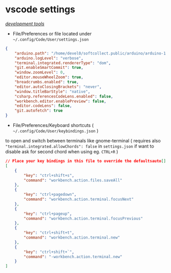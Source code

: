 # vscode settings

*[development tools](../README.md#development-tools)*

- File/Preferences or file located under `~/.config/Code/User/settings.json`

```json
{
    "arduino.path": "/home/devel0/softcollect.public/arduino/arduino-1.8.7",
    "arduino.logLevel": "verbose",
    "terminal.integrated.rendererType": "dom",
    "git.enableSmartCommit": true,
    "window.zoomLevel": 0,
    "editor.mouseWheelZoom": true,
    "breadcrumbs.enabled": true,
    "editor.autoClosingBrackets": "never",
    "window.titleBarStyle": "native",
    "csharp.referencesCodeLens.enabled": false,
    "workbench.editor.enablePreview": false,
    "editor.codeLens": false,
    "git.autofetch": true
}
```

- File/Preferences/Keyboard shortcuts ( `~/.config/Code/User/keybindings.json` )

to open and switch between terminals like gnome-terminal ( requires also `"terminal.integrated.allowChords": false` in `settings.json` if want to disable ask for second chord when using eg. `CTRL+R` )

```json
// Place your key bindings in this file to override the defaultsauto[]
[
    {
        "key": "ctrl+shift+s",
        "command": "workbench.action.files.saveAll"
    },
    {
        "key": "ctrl+pagedown",
        "command": "workbench.action.terminal.focusNext"
    },
    {
        "key": "ctrl+pageup",
        "command": "workbench.action.terminal.focusPrevious"
    },
    {
        "key": "ctrl+shift+t",
        "command": "workbench.action.terminal.new"
    },
    {
        "key": "ctrl+shift+`",
        "command": "-workbench.action.terminal.new"
    }
]
```
